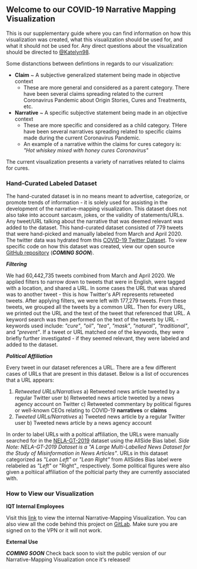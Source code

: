 ## Welcome to our COVID-19 Narrative Mapping Visualization

This is our supplementary guide where you can find information on how this visualization was created, what this visualization should be used for, and what it should not be used for. Any direct questions about the visualization should be directed to [@Katelyn98](https://github.com/katelyn98).

Some distanctions between defintions in regards to our visualization: 
- **Claim** ~ A subjective generalized statement being made in objective context
  - These are more general and considered as a parent category. There have been several claims spreading related to the current Coronavirus Pandemic about Origin Stories, Cures and Treatments, etc. 
- **Narrative** ~ A specific subjective statement being made in an objective context
  - These are more specific and considered as a child category. THere have been several narratives spreading related to specific claims made during the current Coronavirus Pandemic. 
  - An example of a narrative within the claims for cures category is: _"Hot whiskey mixed with honey cures Coronavirus"_

The current visualization presents a variety of narratives related to claims for cures. 

### Hand-Curated Labeled Dataset

The hand-curated dataset is in no means meant to advertise, categorize, or promote trends of information - it is solely used for assisting in the development of the narrative-mapping visualization. This dataset does not also take into account sarcasm, jokes, or the validity of statements/URLs. Any tweet/URL talking about the narrative that was deemed relevant was added to the dataset. This hand-curated dataset consisted of 779 tweets that were hand-picked and manually labeled from March and April 2020. The twitter data was hydrated from this [COVID-19 Twitter Dataset](https://github.com/echen102/COVID-19-TweetIDs). To view specific code on how this dataset was created, view our open source [GitHub repository]() (***COMING SOON***). 

***Filtering***

We had 60,442,735 tweets combined from March and April 2020. We applied filters to narrow down to tweets that were in English, were tagged with a location, and shared a URL. In some cases the URL that was shared was to another tweet - this is how Twitter's API represents retweeted tweets. After applying filters, we were left with 177,279 tweets. From these tweets, we grouped all the tweets by a common URL. Then for every URL, we printed out the URL and the text of the tweet that referenced that URL. A keyword search was then performed on the text of the tweets by URL - keywords used include: _"cure"_, _"oil"_, _"tea"_, _"mask"_, _"natural"_, _"traditional"_, and _"prevent"_. If a tweet or URL matched one of the keywords, they were briefly further investigated - if they seemed relevant, they were labeled and added to the dataset. 

***Political Affiliation***

Every tweet in our dataset references a URL. There are a few different cases of URLs that are present in this dataset. Below is a list of occurences that a URL appears:
1) *Retweeted URLs/Narratives*
  a) Retweeted news article tweeted by a regular Twitter user
  b) Retweeted news article tweeted by a news agency account on Twitter
  c) Retweeted commentary by political figures or well-known CEOs relating to COVID-19 **narratives** or **claims**
2) *Tweeted URLs/Narratives*
  a) Tweeted news article by a regular Twitter user
  b) Tweeted news article by a news agency account
  
In order to label URLs with a poltical affiliation, the URLs were manually searched for in the [NELA-GT-2019](https://dataverse.harvard.edu/dataset.xhtml?persistentId=doi:10.7910/DVN/O7FWPO) dataset using the AllSide Bias label. _Side Note: NELA-GT-2019 Dataset is a "A Large Multi-Labelled News Dataset for the Study of Misinformation in News Articles"_. URLs in this dataset categorized as _"Lean Left"_ or _"Lean Right"_ from AllSides Bias label were relabeled as _"Left"_ or "Right"_ respectively. Some political figures were also given a poltiical affiliation of the polticial party they are currently associated with. 

### How to View our Visualization

**IQT Internal Employees** 

Visit this [link](https://vsrv-plotly.a.internal/claim-mapping/) to view the internal Narrative-Mapping Visualization. You can also view all the code behind this project on [GitLab](https://gitlab.iqt.org/labs/lab41/claim-mapping). Make sure you are signed on to the VPN or it will not work.

**External Use** 

***COMING SOON***
Check back soon to visit the public version of our Narrative-Mapping Visualization once it's released! 



